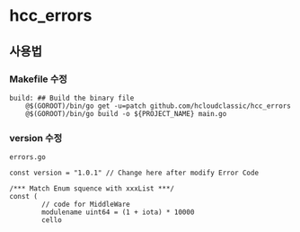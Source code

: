 # hcc_errors
## 사용법
### Makefile 수정
```
build: ## Build the binary file
	@$(GOROOT)/bin/go get -u=patch github.com/hcloudclassic/hcc_errors
	@$(GOROOT)/bin/go build -o ${PROJECT_NAME} main.go
```

### version 수정
`errors.go`
```
const version = "1.0.1" // Change here after modify Error Code

/*** Match Enum squence with xxxList ***/
const (
        // code for MiddleWare
        modulename uint64 = (1 + iota) * 10000
        cello
```

